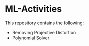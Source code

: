 # ML-Activities

This repository contains the following: 
- Removing Projective Distortion
- Polynomial Solver 
